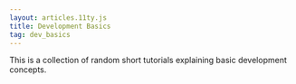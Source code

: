 ```yaml
---
layout: articles.11ty.js
title: Development Basics
tag: dev_basics
---
```


This is a collection of random short tutorials explaining basic development concepts. 